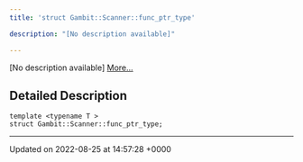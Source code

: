 ```yaml
---
title: 'struct Gambit::Scanner::func_ptr_type'

description: "[No description available]"

---
```









[No description available] [More...](#detailed-description)

## Detailed Description

```
template <typename T >
struct Gambit::Scanner::func_ptr_type;
```

-------------------------------

Updated on 2022-08-25 at 14:57:28 +0000